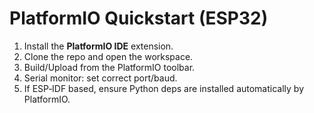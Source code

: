 # PlatformIO Quickstart (ESP32)

1. Install the **PlatformIO IDE** extension.
2. Clone the repo and open the workspace.
3. Build/Upload from the PlatformIO toolbar.
4. Serial monitor: set correct port/baud.
5. If ESP‑IDF based, ensure Python deps are installed automatically by PlatformIO.
